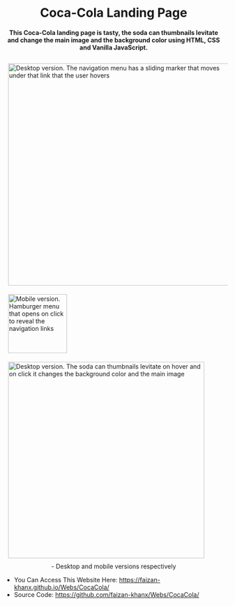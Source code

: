 <h1 align="center">
    Coca-Cola Landing Page
</h1>

<h4 align="center">
  This Coca-Cola landing page is tasty, the soda can thumbnails levitate and change the main image and the background color using HTML, CSS and Vanilla JavaScript.
</h4>
<div style="display: flex; flex-wrap: wrap; justify-content: space-between;">

  <img style="margin: 10px" alt="Desktop version. The navigation menu has a sliding marker that moves under that link that the user hovers" src="https://res.cloudinary.com/dmct8cfu9/image/upload/v1599116953/landing_page_coca-cola_navbar_links_indicator_ytqfbh.gif" width="509"/>

  
  <img style="margin: 10px" alt="Mobile version. Hamburger menu that opens on click to reveal the navigation links" src="https://res.cloudinary.com/dmct8cfu9/image/upload/v1599732094/landing_page_coca-cola_hamburguer_menu_hhbxwq.gif" width="135" />



  <img style="margin: 10px" alt="Desktop version. The soda can thumbnails levitate on hover and on click it changes the background color and the main image" src="https://res.cloudinary.com/dmct8cfu9/image/upload/v1599080274/landing_page_coca-cola_thumbnails.gif" width="450"/>

  <p style="margin: 0 auto;">
  -   Desktop and mobile versions respectively
  </p>
</div>

- You Can Access This Website Here: https://faizan-khanx.github.io/Webs/CocaCola/
-  Source Code: https://github.com/faizan-khanx/Webs/CocaCola/
